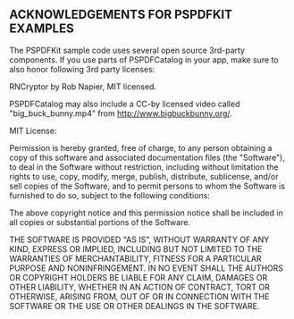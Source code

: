 ACKNOWLEDGEMENTS FOR PSPDFKIT EXAMPLES
--------------------------------------

The PSPDFKit sample code uses several open source 3rd-party components.
If you use parts of PSPDFCatalog in your app, make sure to also honor
following 3rd party licenses:

RNCryptor by Rob Napier, MIT licensed.

PSPDFCatalog may also include a CC-by licensed video called
"big_buck_bunny.mp4" from http://www.bigbuckbunny.org/.

MIT License:

Permission is hereby granted, free of charge, to any person obtaining
a copy of this software and associated documentation files (the
"Software"), to deal in the Software without restriction, including
without limitation the rights to use, copy, modify, merge, publish,
distribute, sublicense, and/or sell copies of the Software, and to
permit persons to whom the Software is furnished to do so, subject to
the following conditions:

The above copyright notice and this permission notice shall be
included in all copies or substantial portions of the Software.

THE SOFTWARE IS PROVIDED "AS IS", WITHOUT WARRANTY OF ANY KIND,
EXPRESS OR IMPLIED, INCLUDING BUT NOT LIMITED TO THE WARRANTIES OF
MERCHANTABILITY, FITNESS FOR A PARTICULAR PURPOSE AND
NONINFRINGEMENT. IN NO EVENT SHALL THE AUTHORS OR COPYRIGHT HOLDERS BE
LIABLE FOR ANY CLAIM, DAMAGES OR OTHER LIABILITY, WHETHER IN AN ACTION
OF CONTRACT, TORT OR OTHERWISE, ARISING FROM, OUT OF OR IN CONNECTION
WITH THE SOFTWARE OR THE USE OR OTHER DEALINGS IN THE SOFTWARE.
